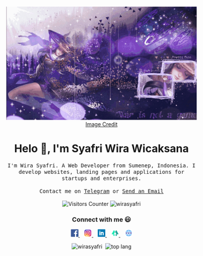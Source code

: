 <p align="center">
  <img src="https://raw.githubusercontent.com/wirasyafri/wirasyafri/master/image/fanny.gif" width="1584px" height="300px">
  <br>
  <a href="https://aminoapps.com/c/mobile-legends-moba-amino/page/blog/skylark-edit/06kJ_6rGHkuje3XGVjoVPak4GwJZb28ZYla" target="_blank">Image Credit
  </a>
  <br>
 </p>

<h1 align="center">Helo 👋, I'm Syafri Wira Wicaksana</h1>

<p align="center">
  <!-- <img src="https://raw.githubusercontent.com/wirasyafri/wirasyafri/master/image/penguin.gif" width="80px">
  <br><br> -->
  <samp>
I'm Wira Syafri. A Web Developer from Sumenep, Indonesia. I  develop websites, landing pages and applications for startups and enterprises. 
     <br><br>Contact me on <a href="https://t.me/wirasyafri" target="_blank">Telegram</a> or <a href="mailto:wirasyafri1998@gmail.com?subject=I'm From Github!" target="_blank">Send an Email</a>
  </samp>
<br><br>
    <img src="https://visitor-badge.glitch.me/badge?page_id=wirasyafri.wirasyafri" alt="Visitors Counter">
    <img src="https://komarev.com/ghpvc/?username=wirasyafri&label=Profile%20views&color=1abc9c&style=flat" alt="wirasyafri" />
</p>

<h3 align="center">Connect with me 😃</h3>

<p align="center">
  <a href="https://www.facebook.com/syafriwirawicaksana" target="_blank">
    <img height="20" src="https://raw.githubusercontent.com/wirasyafri/wirasyafri/master/image/fb.png" alt="Facebook link to profile" />
  </a>&nbsp;&nbsp;

  <a href="https://instagram.com/wrx.official/" target="_blank">
    <img height="20" src="https://raw.githubusercontent.com/wirasyafri/wirasyafri/master/image/ig.png" alt="Instagram link to profile" />
  </a>&nbsp;&nbsp;

  <a href="https://linkedin.com/in/syafri-wira-wicaksana-99a22b192" target="_blank">
    <img height="20" src="https://raw.githubusercontent.com/wirasyafri/wirasyafri/master/image/linked.png" alt="LinkedIn link to profile" />
  </a>&nbsp;&nbsp;

  <a href="https://linktr.ee/wirasyafri" target="_blank">
    <img height="20" src="https://raw.githubusercontent.com/wirasyafri/wirasyafri/master/image/linnktree.png" alt="Linktree link to profile" />
  </a>&nbsp;&nbsp;
  
<!--   <a href="https://medium.com/@rhmtin12" target="_blank">
    <img height="20" src="https://raw.githubusercontent.com/wirasyafri/wirasyafri/master/image/medium.png" alt="Medium link to profile" />
  </a>&nbsp;&nbsp; -->
  
  <a href="https://wirasyafri.me" target="_blank">
    <img height="20" src="https://raw.githubusercontent.com/wirasyafri/wirasyafri/master/image/www.jpg" alt="WWW link to profile" />
  </a>
</p>

<p align="center">
  <img src="https://github-readme-stats.vercel.app/api?username=wirasyafri&show_icons=true&theme=gotham" alt="wirasyafri" />&nbsp;
  <img src="https://github-readme-stats.vercel.app/api/top-langs/?username=wirasyafri&layout=compact&theme=gotham" alt="top lang" />
</p>

